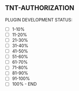 ## TNT-AUTHORIZATION
PLUGIN DEVELOPMENT STATUS:
- [ ] 1-10%
- [ ] 11-20%
- [ ] 21-30%
- [ ] 31-40%
- [ ] 41-50%
- [ ] 51-60%
- [ ] 61-70%
- [ ] 71-80%
- [ ] 81-90%
- [ ] 91-100%
- [ ] 100% - END
